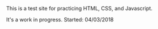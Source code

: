 This is a test site for practicing HTML, CSS, and Javascript.

It's a work in progress. Started: 04/03/2018
